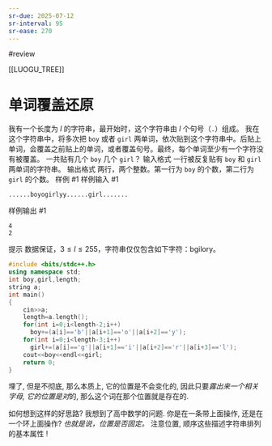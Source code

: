 ```yaml
---
sr-due: 2025-07-12
sr-interval: 95
sr-ease: 270
---
```


#review 

[[LUOGU_TREE]]
# 单词覆盖还原
我有一个长度为 $l$ 的字符串，最开始时，这个字符串由 $l$ 个句号（`.`）组成。
我在这个字符串中，将多次把 `boy` 或者 `girl` 两单词，依次贴到这个字符串中。后贴上单词，会覆盖之前贴上的单词，或者覆盖句号。最终，每个单词至少有一个字符没有被覆盖。
一共贴有几个 `boy` 几个 `girl`？
输入格式
一行被反复贴有 `boy` 和 `girl` 两单词的字符串。
输出格式
两行，两个整数。第一行为 `boy` 的个数，第二行为 `girl` 的个数。
样例 #1
样例输入 #1
```
......boyogirlyy......girl.......
```
样例输出 #1
```
4
2
```
提示
数据保证，$3\le l\le255$，字符串仅仅包含如下字符：bgilory。

```cpp
#include <bits/stdc++.h>
using namespace std;
int boy,girl,length;
string a;
int main()
{
    cin>>a;
    length=a.length();
    for(int i=0;i<length-2;i++)
      boy+=(a[i]=='b'||a[i+1]=='o'||a[i+2]=='y');
    for(int i=0;i<length-3;i++)
      girl+=(a[i]=='g'||a[i+1]=='i'||a[i+2]=='r'||a[i+3]=='l');
    cout<<boy<<endl<<girl;               
    return 0;
}
```
埋了, 但是不彻底, 那么本质上, 它的位置是不会变化的, 因此只要*露出来一个相关字母, 它的位置是对*的, 那么这个词在那个位置就是存在的.

如何想到这样的好思路?
我想到了高中数学的问题. 你是在一条带上面操作, 还是在一个环上面操作?
*也就是说，位置是否固定。*
注意位置, 顺序这些描述字符串排列的基本属性 ! 